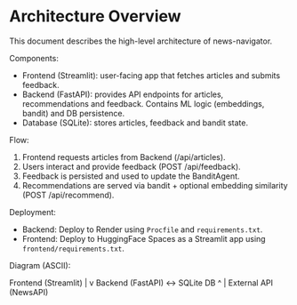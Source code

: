 # Architecture Overview

This document describes the high-level architecture of news-navigator.

Components:

- Frontend (Streamlit): user-facing app that fetches articles and submits feedback.
- Backend (FastAPI): provides API endpoints for articles, recommendations and feedback. Contains ML logic (embeddings, bandit) and DB persistence.
- Database (SQLite): stores articles, feedback and bandit state.

Flow:
1. Frontend requests articles from Backend (/api/articles).
2. Users interact and provide feedback (POST /api/feedback).
3. Feedback is persisted and used to update the BanditAgent.
4. Recommendations are served via bandit + optional embedding similarity (POST /api/recommend).

Deployment:
- Backend: Deploy to Render using `Procfile` and `requirements.txt`.
- Frontend: Deploy to HuggingFace Spaces as a Streamlit app using `frontend/requirements.txt`.

Diagram (ASCII):

Frontend (Streamlit)
        |
        v
Backend (FastAPI) <-> SQLite DB
        ^
        |
   External API (NewsAPI)


